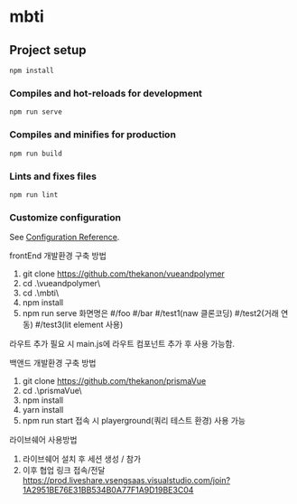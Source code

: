 # mbti

## Project setup
```
npm install
```

### Compiles and hot-reloads for development
```
npm run serve
```

### Compiles and minifies for production
```
npm run build
```

### Lints and fixes files
```
npm run lint
```

### Customize configuration
See [Configuration Reference](https://cli.vuejs.org/config/).

frontEnd 개발환경 구축 방법
1. git clone https://github.com/thekanon/vueandpolymer
2. cd .\vueandpolymer\
3. cd .\mbti\
4. npm install
5. npm run serve
화면명은 
#/foo
#/bar
#/test1(naw 클론코딩)
#/test2(거래 연동)
#/test3(lit element 사용)

라우트 추가 필요 시 main.js에 라우트 컴포넌트 추가 후 사용 가능함.


백앤드 개발환경 구축 방법
1. git clone https://github.com/thekanon/prismaVue
2. cd .\prismaVue\
3. npm install
4. yarn install
5. npm run start
접속 시 playerground(쿼리 테스트 환경) 사용 가능


라이브쉐어 사용방법
1. 라이브쉐어 설치 후 세션 생성 / 참가
2. 이후 협업 링크 접속/전달
https://prod.liveshare.vsengsaas.visualstudio.com/join?1A2951BE76E31BB534B0A77F1A9D19BE3C04

